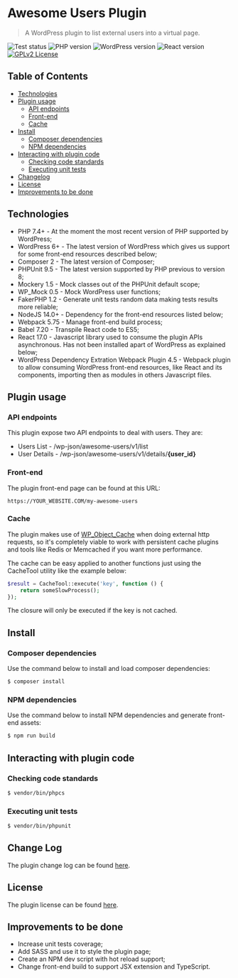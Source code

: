 # Awesome Users Plugin

> A WordPress plugin to list external users into a virtual page.

 ![Test status](https://github.com/RaphaelBatagini/awesome-users-plugin/actions/workflows/tests.yml/badge.svg?branch=main) ![PHP version](https://img.shields.io/badge/php-7.4%2B-7a86b8)
 ![WordPress version](https://img.shields.io/badge/WordPress-6%2B-117ac9)
 ![React version](https://img.shields.io/badge/React-17-61dafb)
 [![GPLv2 License](https://img.shields.io/badge/license-GPL--2.0-orange)](https://github.com/RaphaelBatagini/awesome-users-plugin/blob/main/LICENSE.md)

## Table of Contents
* [Technologies](#technologies)
* [Plugin usage](#plugin-usage)
  * [API endpoints](#api-endpoints)
  * [Front-end](#front-end)
  * [Cache](#cache)
* [Install](#install)
  * [Composer dependencies](#composer-dependencies)
  * [NPM dependencies](#npm-dependencies)
* [Interacting with plugin code](#interacting-with-plugin-code)
  * [Checking code standards](#checking-code-standards)
  * [Executing unit tests](#executing-unit-tests)
* [Changelog](#changelog)
* [License](#license)
* [Improvements to be done](#improvements-to-be-done)

## Technologies
- PHP 7.4+ - At the moment the most recent version of PHP supported by WordPress;
- WordPress 6+ - The latest version of WordPress which gives us support for some front-end resources described below;
- Composer 2 - The latest version of Composer;
- PHPUnit 9.5 - The latest version supported by PHP previous to version 8;
- Mockery 1.5 - Mock classes out of the PHPUnit default scope;
- WP_Mock 0.5 - Mock WordPress user functions;
- FakerPHP 1.2 - Generate unit tests random data making tests results more reliable;
- NodeJS 14.0+ - Dependency for the front-end resources listed below;
- Webpack 5.75 - Manage front-end build process;
- Babel 7.20 - Transpile React code to ES5;
- React 17.0 - Javascript library used to consume the plugin APIs asynchronous. Has not been installed apart of WordPress as explained below;
- WordPress Dependency Extration Webpack Plugin 4.5 - Webpack plugin to allow consuming WordPress front-end resources, like React and its components, importing then as modules in others Javascript files.
## Plugin usage
### API endpoints
This plugin expose two API endpoints to deal with users. They are:
- Users List - /wp-json/awesome-users/v1/list
- User Details - /wp-json/awesome-users/v1/details/**{user_id}**

### Front-end
The plugin front-end page can be found at this URL:
```
https://YOUR_WEBSITE.COM/my-awesome-users
```
### Cache
The plugin makes use of <a href="https://developer.wordpress.org/reference/classes/wp_object_cache/" target="_blank">WP_Object_Cache</a> when doing external http requests, so it's completely viable to work with persistent cache plugins and tools like Redis or Memcached if you want more performance.

The cache can be easy applied to another functions just using the CacheTool utility like the example below:
```php
$result = CacheTool::execute('key', function () {
    return someSlowProcess();
});
```
The closure will only be executed if the key is not cached.

## Install
### Composer dependencies
Use the command below to install and load composer dependencies:
```sh
$ composer install
```

### NPM dependencies
Use the command below to install NPM dependencies and generate front-end assets:
```sh
$ npm run build
```

## Interacting with plugin code

### Checking code standards
```sh
$ vendor/bin/phpcs
```
### Executing unit tests
```sh
$ vendor/bin/phpunit
```
## Change Log
The plugin change log can be found [here](./CHANGELOG.md).
## License
The plugin license can be found [here](./LICENSE.md).

## Improvements to be done
- Increase unit tests coverage;
- Add SASS and use it to style the plugin page;
- Create an NPM dev script with hot reload support;
- Change front-end build to support JSX extension and TypeScript.
